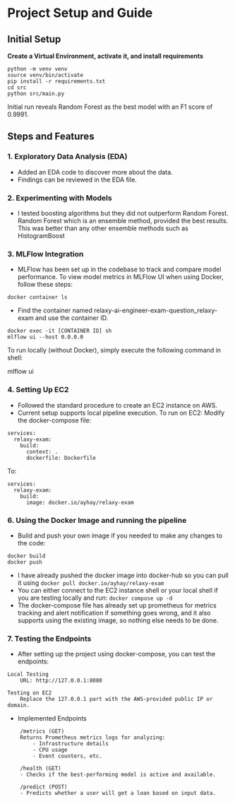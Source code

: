 # Project Setup and Guide

## Initial Setup

**Create a Virtual Environment, activate it, and install requirements**
```
python -m venv venv
source venv/bin/activate
pip install -r requirements.txt
cd src
python src/main.py
```
Initial run reveals Random Forest as the best model with an F1 score of 0.9991.

## Steps and Features
### 1. Exploratory Data Analysis (EDA)
   - Added an EDA code to discover more about the data.
   - Findings can be reviewed in the EDA file.

### 2. Experimenting with Models

- I tested boosting algorithms but they did not outperform Random Forest.
Random Forest which is an ensemble method, provided the best results.
This was better than any other ensemble methods such as HistogramBoost

### 3. MLFlow Integration

- MLFlow has been set up in the codebase to track and compare model performance.
To view model metrics in MLFlow UI when using Docker, follow these steps:

`docker container ls`

- Find the container named relaxy-ai-engineer-exam-question_relaxy-exam and use the container ID.
```
docker exec -it [CONTAINER ID] sh
mlflow ui --host 0.0.0.0
```
To run locally (without Docker), simply execute the following command in shell:

mlflow ui

### 4. Setting Up EC2
- Followed the standard procedure to create an EC2 instance on AWS.
- Current setup supports local pipeline execution. To run on EC2:
    Modify the docker-compose file:
```
services:
  relaxy-exam:
    build:
      context: .
      dockerfile: Dockerfile
```
To:
```
services:
  relaxy-exam:
    build:
      image: docker.io/ayhay/relaxy-exam
```

### 6. Using the Docker Image and running the pipeline

- Build and push your own image if you needed to make any changes to the code:
```
docker build
docker push
```
- I have already pushed the docker image into docker-hub so you can pull it using
```docker pull docker.io/ayhay/relaxy-exam```
- You can either connect to the EC2 instance shell or your local shell if you are testing locally and run:
`docker compose up -d`
- The docker-compose file has already set up prometheus for metrics tracking and alert notification if something goes wrong, 
and it also supports using the existing image, so nothing else needs to be done. 

### 7. Testing the Endpoints

- After setting up the project using docker-compose, you can test the endpoints:
```
Local Testing
    URL: http://127.0.0.1:8080

Testing on EC2
    Replace the 127.0.0.1 part with the AWS-provided public IP or domain.
```
- Implemented Endpoints
```
    /metrics (GET)
    Returns Prometheus metrics logs for analyzing:
        - Infrastructure details
        - CPU usage
        - Event counters, etc.

    /health (GET)
    - Checks if the best-performing model is active and available.

    /predict (POST)
    - Predicts whether a user will get a loan based on input data.
